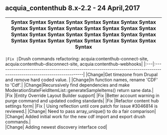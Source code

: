 ## acquia_contenthub 8.x-2.2 - 24 April,2017
| Syntax Syntax Syntax Syntax Syntax Syntax Syntax Syntax Syntax Syntax Syntax Syntax Syntax Syntax Syntax Syntax Syntax Syntax Syntax Syntax Syntax Syntax Syntax Syntax Syntax Syntax Syntax Syntax Syntax Syntax Syntax Syntax Syntax|                                                                    
|-----------------------------------------------------------------------------------------------------------------------------|

```|Fix |```Drush commands refactoring: acquia:contenthub-connect-site, acquia:contenthub-disconnect-site, acquia:contenthub-webhooks|
|:---|:------------------------------------------------------------------------------------------------------------------------|
|Change|Get timezone from Drupal and remove hard coded value.                                                                  |
|Change|In function names, rename 'CDF' to 'Cdf'.|
|Change|Recurssively find dependencies and make ModerationStateFieldItemList::generateSampleItems() return sane data.|
|Fix   |Entity Override Layout Builder support|
|Fix   |Better account warning in purge command and updated coding standards|
|Fix   |Refactor content hub settings form|
|Fix   | Using reflection until core patch for issue #3046814 is reviewed.|
|Change|  Need to pass array_unique() to do a fair comparison|
|Change|  Added initial work for the new cdf import and export drush commands.|   
|Change| Adding newest discovery interface cod|  
